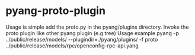 # pyang-proto-plugin
Usage is simple add the proto.py in the pyang/plugins directory.
Invoke the proto plugin like other pyang plugin (e.g tree)
Usage example
pyang -p ../public/release/models/ --plugindir=./pyang/plugins/ -f proto ../public/release/models/rpc/openconfig-rpc-api.yang 



